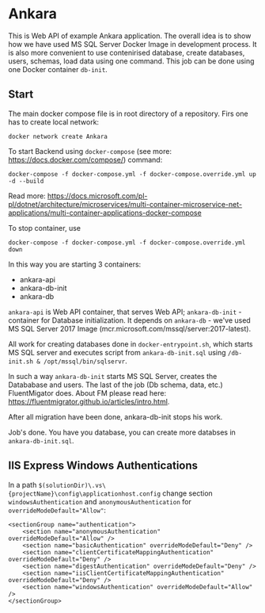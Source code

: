 # Ankara
This is Web API of example Ankara application. 
The overall idea is to show how we have used MS SQL Server Docker Image in development process. 
It is also more convenient to use contenirised database, create databases, users, schemas, load data using one command. 
This job can be done using one Docker container `db-init`.

## Start
The main docker compose file is in root directory of a repository. 
Firs one has to create local network:

```
docker network create Ankara
```
To start Backend using `docker-compose` (see more: https://docs.docker.com/compose/) command:

```
docker-compose -f docker-compose.yml -f docker-compose.override.yml up -d --build
``` 
Read more: https://docs.microsoft.com/pl-pl/dotnet/architecture/microservices/multi-container-microservice-net-applications/multi-container-applications-docker-compose

To stop container, use
```
docker-compose -f docker-compose.yml -f docker-compose.override.yml down
```

In this way you are starting 3 containers:
 - ankara-api
 - ankara-db-init
 - ankara-db
 
`ankara-api` is Web API container, that serves Web API;
`ankara-db-init` - container for Database initialization. 
It depends on `ankara-db` - we've used MS SQL Server 2017 Image (mcr.microsoft.com/mssql/server:2017-latest). 

All work for creating databases done in `docker-entrypoint.sh`, which starts MS SQL server and executes script from `ankara-db-init.sql` using
`/db-init.sh & /opt/mssql/bin/sqlservr`. 

In such a way `ankara-db-init` starts MS SQL Server, creates the Datababase and users. The last of the job (Db schema, data, etc.) FluentMigator does.
About FM please read here: https://fluentmigrator.github.io/articles/intro.html.

After all migration have been done, ankara-db-init stops his work. 

Job's done. You have you database, you can create more databses in `ankara-db-init.sql`.

## IIS Express Windows Authentications

In a path `$(solutionDir)\.vs\{projectName}\config\applicationhost.config` change section `windowsAuthentication` and `anonymousAuthentication` for `overrideModeDefault="Allow"`:

```
<sectionGroup name="authentication">
    <section name="anonymousAuthentication" overrideModeDefault="Allow" />
    <section name="basicAuthentication" overrideModeDefault="Deny" />
    <section name="clientCertificateMappingAuthentication" overrideModeDefault="Deny" />
    <section name="digestAuthentication" overrideModeDefault="Deny" />
    <section name="iisClientCertificateMappingAuthentication" overrideModeDefault="Deny" />
    <section name="windowsAuthentication" overrideModeDefault="Allow" />
</sectionGroup>
```
